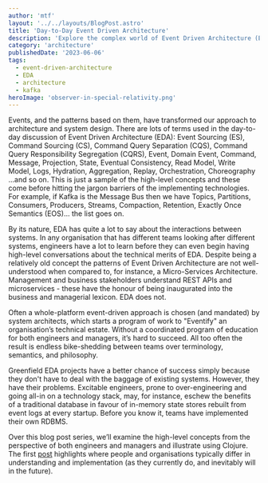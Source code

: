 ```yaml
---
author: 'mtf'
layout: '../../layouts/BlogPost.astro'
title: 'Day-to-Day Event Driven Architecture'
description: 'Explore the complex world of Event Driven Architecture (EDA), from core concepts to implementation challenges. Learn about common patterns, terminology, and organizational considerations for successful EDA adoption.'
category: 'architecture'
publishedDate: '2023-06-06'
tags:
  - event-driven-architecture
  - EDA
  - architecture
  - kafka
heroImage: 'observer-in-special-relativity.png'
---
```


Events, and the patterns based on them, have transformed our approach to architecture and system design. There are lots of terms used in the day-to-day discussion of Event Driven Architecture (EDA): Event Sourcing (ES), Command Sourcing (CS), Command Query Separation (CQS), Command Query Responsibility Segregation (CQRS), Event, Domain Event, Command, Message, Projection, State, Eventual Consistency, Read Model, Write Model, Logs, Hydration, Aggregation, Replay, Orchestration, Choreography ...and so on. This is just a sample of the high-level concepts and these come before hitting the jargon barriers of the implementing technologies. For example, if Kafka is the Message Bus then we have Topics, Partitions, Consumers, Producers, Streams, Compaction, Retention, Exactly Once Semantics (EOS)... the list goes on.

By its nature, EDA has quite a lot to say about the interactions between systems. In any organisation that has different teams looking after different systems, engineers have a lot to learn before they can even begin having high-level conversations about the technical merits of EDA. Despite being a relatively old concept the patterns of Event Driven Architecture are not well-understood when compared to, for instance, a Micro-Services Architecture. Management and business stakeholders understand REST APIs and microservices - these have the honour of being inaugurated into the business and managerial lexicon. EDA does not.

Often a whole-platform event-driven approach is chosen (and mandated) by system architects, which starts a program of work to "Eventify" an organisation’s technical estate. Without a coordinated program of education for both engineers and managers, it’s hard to succeed. All too often the result is endless bike-shedding between teams over terminology, semantics, and philosophy.

Greenfield EDA projects have a better chance of success simply because they don't have to deal with the baggage of existing systems. However, they have their problems. Excitable engineers, prone to over-engineering and going all-in on a technology stack, may, for instance, eschew the benefits of a traditional database in favour of in-memory state stores rebuilt from event logs at every startup. Before you know it, teams have implemented their own RDBMS.

Over this blog post series, we’ll examine the high-level concepts from the perspective of both engineers and managers and illustrate using Clojure. The first [post](../event-driven-architecture) highlights where people and organisations typically differ in understanding and implementation (as they currently do, and inevitably will in the future).
